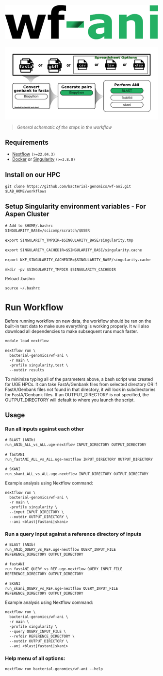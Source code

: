 <h1>
  <picture>
    <source media="(prefers-color-scheme: dark)" srcset="images/wf-ani_logo_dark.png">
    <img alt="bacterial-genomics/wf-ani" src="images/wf-ani_logo_light.png">
  </picture>
</h1>

![workflow](images/wf-ani_workflow.png)

> _General schematic of the steps in the workflow_

## Requirements

- [Nextflow](https://www.nextflow.io/docs/latest/getstarted.html#installation) `(>=22.04.3)`
- [Docker](https://docs.docker.com/engine/installation/) or [Singularity](https://www.sylabs.io/guides/3.0/user-guide/) `(>=3.8.0)`

## Install on our HPC

```
git clone https://github.com/bacterial-genomics/wf-ani.git $LAB_HOME/workflows
```

## Setup Singularity environment variables - For Aspen Cluster

```
# Add to $HOME/.bashrc
SINGULARITY_BASE=/scicomp/scratch/$USER

export SINGULARITY_TMPDIR=$SINGULARITY_BASE/singularity.tmp

export SINGULARITY_CACHEDIR=$SINGULARITY_BASE/singularity.cache

export NXF_SINGULARITY_CACHEDIR=$SINGULARITY_BASE/singularity.cache

mkdir -pv $SINGULARITY_TMPDIR $SINGULARITY_CACHEDIR
```

Reload .bashrc

```
source ~/.bashrc
```

# Run Workflow

Before running workflow on new data, the workflow should be ran on the built-in test data to make sure everything is working properly. It will also download all dependencies to make subsequent runs much faster.

```
module load nextflow

nextflow run \
  bacterial-genomics/wf-ani \
  -r main \
  -profile singularity,test \
  --outdir results
```

To minimize typing all of the parameters above, a bash script was created for UGE HPCs. It can take FastA/Genbank files from selected directory OR if FastA/Genbank files not found in that directory, it will look in subdirectories for FastA/Genbank files. If an OUTPUT_DIRECTORY is not specified, the OUTPUT_DIRECTORY will default to where you launch the script.

## Usage

### Run all inputs against each other

```
# BLAST (ANIb)
run_ANIb_ALL_vs_ALL.uge-nextflow INPUT_DIRECTORY OUTPUT_DIRECTORY

# fastANI
run_fastANI_ALL_vs_ALL.uge-nextflow INPUT_DIRECTORY OUTPUT_DIRECTORY

# SKANI
run_skani_ALL_vs_ALL.uge-nextflow INPUT_DIRECTORY OUTPUT_DIRECTORY
```

Example analysis using Nextflow command:

```
nextflow run \
  bacterial-genomics/wf-ani \
  -r main \
  -profile singularity \
  --input INPUT_DIRECTORY \
  --outdir OUTPUT_DIRECTORY \
  --ani <blast|fastani|skani>
```

### Run a query input against a reference directory of inputs

```
# BLAST (ANIb)
run_ANIb_QUERY_vs_REF.uge-nextflow QUERY_INPUT_FILE REFERENCE_DIRECTORY OUTPUT_DIRECTORY

# fastANI
run_fastANI_QUERY_vs_REF.uge-nextflow QUERY_INPUT_FILE REFERENCE_DIRECTORY OUTPUT_DIRECTORY

# SKANI
run_skani_QUERY_vs_REF.uge-nextflow QUERY_INPUT_FILE REFERENCE_DIRECTORY OUTPUT_DIRECTORY
```

Example analysis using Nextflow command:

```
nextflow run \
  bacterial-genomics/wf-ani \
  -r main \
  -profile singularity \
  --query QUERY_INPUT_FILE \
  --refdir REFERENCE_DIRECTORY \
  --outdir OUTPUT_DIRECTORY \
  --ani <blast|fastani|skani>
```

### Help menu of all options:

```
nextflow run bacterial-genomics/wf-ani --help
```
